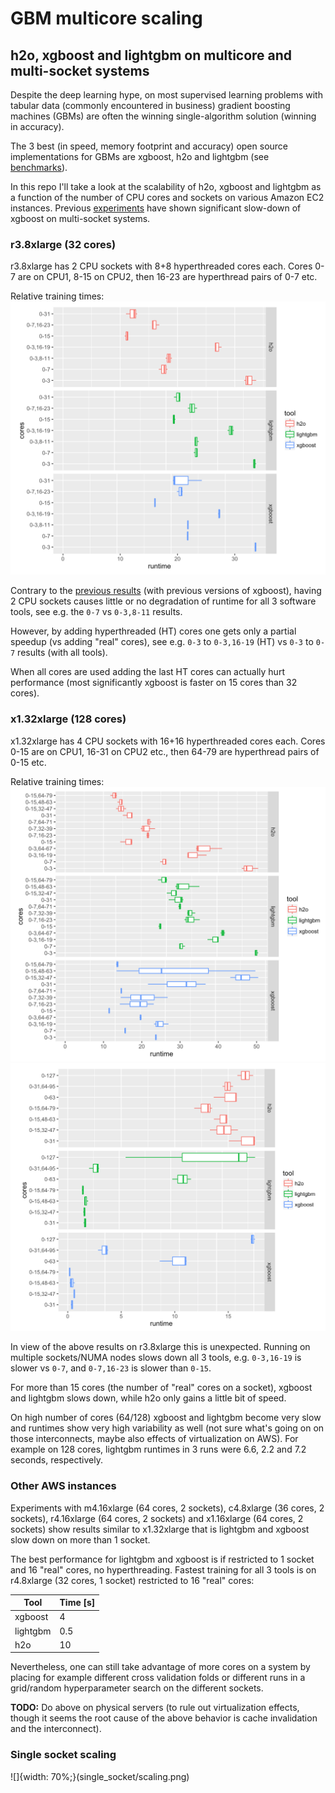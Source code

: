 
# GBM multicore scaling
## h2o, xgboost and lightgbm on multicore and multi-socket systems

Despite the deep learning hype, on most supervised learning problems with tabular data 
(commonly encountered in business) gradient boosting machines (GBMs) are often the
winning single-algorithm solution (winning in accuracy).

The 3 best (in speed, memory footprint and accuracy) open source implementations for GBMs 
are xgboost, h2o and lightgbm (see [benchmarks](https://github.com/szilard/benchm-ml)).

In this repo I'll take a look at the scalability of h2o, xgboost and lightgbm as a function
of the number of CPU cores and sockets on various Amazon EC2 instances. 
Previous [experiments](https://github.com/szilard/ml-x1) have shown significant slow-down
of xgboost on multi-socket systems.


### r3.8xlarge (32 cores)

r3.8xlarge has 2 CPU sockets with 8+8 hyperthreaded cores each.
Cores 0-7 are on CPU1, 8-15 on CPU2, then 16-23 are hyperthread pairs of 0-7 etc.

Relative training times:
![](fig-r3_8x-tools_relative.png)

Contrary to the [previous results](https://github.com/szilard/ml-x1)
(with previous versions of xgboost), having 2 CPU sockets
causes little or no degradation of runtime for all 3 software tools, 
see e.g. the `0-7` vs `0-3,8-11` results. 

However, by adding hyperthreaded (HT) cores one gets only a partial speedup (vs adding "real" cores),
see e.g. `0-3` to `0-3,16-19` (HT) vs `0-3` to `0-7` results (with all tools).

When all cores are used adding the last HT cores can actually hurt performance (most significantly
xgboost is faster on 15 cores than 32 cores).


### x1.32xlarge (128 cores)

x1.32xlarge has 4 CPU sockets with 16+16 hyperthreaded cores each. Cores 0-15 are on CPU1, 16-31 on CPU2 etc., then 64-79 are hyperthread pairs of 0-15 etc.

Relative training times:
![](fig-x1_32x-tools_relative-lt64c.png)
![](fig-x1_32x-tools_relative-ge32c.png)

In view of the above results on r3.8xlarge this is unexpected. Running on multiple sockets/NUMA nodes slows down all
3 tools, e.g. `0-3,16-19` is slower vs `0-7`, and `0-7,16-23` is slower than `0-15`. 

For more than 15 cores (the number of "real" cores on a socket), xgboost and lightgbm slows down, while h2o only gains
a little bit of speed.

On high number of cores (64/128) xgboost and lightgbm become very slow and runtimes show very high variability as
well (not sure what's going on on those interconnects, maybe also effects of virtualization on AWS). 
For example on 128 cores, lightgbm runtimes in 3 runs were 6.6, 2.2 and 7.2 seconds, respectively.


### Other AWS instances

Experiments with m4.16xlarge (64 cores, 2 sockets), c4.8xlarge (36 cores, 2 sockets), r4.16xlarge (64 cores, 2 sockets) and 
x1.16xlarge (64 cores, 2 sockets) show results similar to x1.32xlarge that is lightgbm and xgboost slow down on more 
than 1 socket. 

The best performance for lightgbm and xgboost is if restricted to 1 socket and 16 "real" cores, no hyperthreading.
Fastest training for all 3 tools is on r4.8xlarge (32 cores, 1 socket) restricted to 16 "real" cores:

Tool      |   Time [s] 
----------|-------------
xgboost   |    4
lightgbm  |    0.5
h2o       |    10

Nevertheless, one can still take advantage of more cores on a system by placing for example different cross validation
folds or different runs in a grid/random hyperparameter search on the different sockets.

**TODO:** Do above on physical servers (to rule out virtualization effects, though it seems the root cause of the above
behavior is cache invalidation and the interconnect).


### Single socket scaling

![]{width: 70%;}(single_socket/scaling.png)



